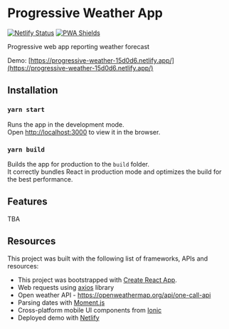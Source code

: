 # Progressive Weather App
[![Netlify Status](https://api.netlify.com/api/v1/badges/4ca056c9-b3f6-48a4-b28e-ac891850e4ed/deploy-status)](https://app.netlify.com/sites/progressive-weather-15d0d6/deploys)
[![PWA Shields](https://www.pwa-shields.com/1.0.0/series/classic/white/gray.svg)](https://googlechrome.github.io/lighthouse/viewer/?psiurl=https%3A%2F%2Fprogressive-weather-15d0d6.netlify.app%2F&strategy=mobile&category=performance&category=accessibility&category=best-practices&category=seo&category=pwa&utm_source=lh-chrome-ext#pwa)

Progressive web app reporting weather forecast

Demo: [https://progressive-weather-15d0d6.netlify.app/](https://progressive-weather-15d0d6.netlify.app/)

## Installation

### `yarn start`

Runs the app in the development mode.<br />
Open [http://localhost:3000](http://localhost:3000) to view it in the browser.

### `yarn build`

Builds the app for production to the `build` folder.<br />
It correctly bundles React in production mode and optimizes the build for the best performance.

## Features

TBA


## Resources
This project was built with the following list of frameworks, APIs and resources:
- This project was bootstrapped with [Create React App](https://github.com/facebook/create-react-app).
- Web requests using [axios](https://www.npmjs.com/package/axios) library
- Open weather API - https://openweathermap.org/api/one-call-api
- Parsing dates with [Moment.js](https://momentjs.com/)
- Cross-platform mobile UI components from [Ionic](https://github.com/ionic-team/ionic)
- Deployed demo with [Netlify](https://www.netlify.com/)
